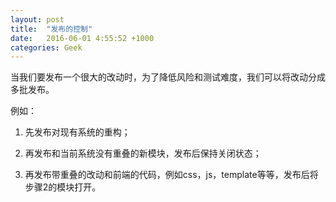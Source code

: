 ```yaml
---
layout: post
title:  "发布的控制"
date:   2016-06-01 4:55:52 +1000
categories: Geek
---
```


当我们要发布一个很大的改动时，为了降低风险和测试难度，我们可以将改动分成多批发布。

例如：

1. 先发布对现有系统的重构；

2. 再发布和当前系统没有重叠的新模块，发布后保持关闭状态；

3. 再发布带重叠的改动和前端的代码，例如css，js，template等等，发布后将步骤2的模块打开。
